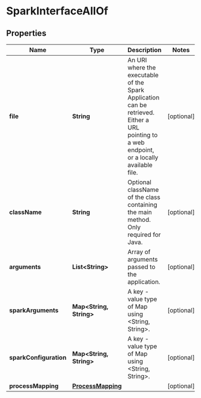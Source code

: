 

# SparkInterfaceAllOf

## Properties

Name | Type | Description | Notes
------------ | ------------- | ------------- | -------------
**file** | **String** | An URI where the executable of the Spark Application can be retrieved. Either a URL pointing to a web endpoint, or a locally available file.  |  [optional]
**className** | **String** | Optional className of the class containing the main method. Only required for Java.  |  [optional]
**arguments** | **List&lt;String&gt;** | Array of arguments passed to the application.  |  [optional]
**sparkArguments** | **Map&lt;String, String&gt;** | A key - value type of Map using &lt;String, String&gt;.  |  [optional]
**sparkConfiguration** | **Map&lt;String, String&gt;** | A key - value type of Map using &lt;String, String&gt;.  |  [optional]
**processMapping** | [**ProcessMapping**](ProcessMapping.md) |  |  [optional]



